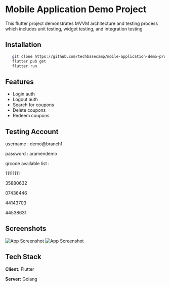 
# Mobile Application Demo Project

This flutter project demonstrates MVVM architecture and testing process which includes unit testing, widget testing, and integration testing 


## Installation



```bash
   git clone https://github.com/techbasecamp/moile-application-demo-project.git
   flutter pub get
   flutter run 
```
  
## Features

- Login auth
- Logout auth
- Search for coupons
- Delete coupons
- Redeem coupons



## Testing Account

username : demo@branch1

password : aramendemo

qrcode available list : 

11111111

35880632

07436446

44143703

44538631





## Screenshots

![App Screenshot](https://ibb.co/bHvjX5Q)
![App Screenshot](https://ibb.co/qsXjvnj)

## Tech Stack

**Client:** Flutter

**Server:** Golang 

